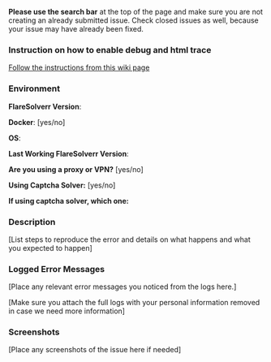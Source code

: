 **Please use the search bar** at the top of the page and make sure you are not creating an already submitted issue.
Check closed issues as well, because your issue may have already been fixed.

### Instruction on how to enable debug and html trace

[Follow the instructions from this wiki page](https://github.com/FlareSolverr/FlareSolverr/wiki/How-to-enable-debug-and-html-trace)

### Environment

**FlareSolverr Version**:

**Docker**: [yes/no]

**OS**: 

**Last Working FlareSolverr Version**:

**Are you using a proxy or VPN?** [yes/no]

**Using Captcha Solver:** [yes/no]

**If using captcha solver, which one:**

### Description

[List steps to reproduce the error and details on what happens and what you expected to happen]


### Logged Error Messages

[Place any relevant error messages you noticed from the logs here.]

[Make sure you attach the full logs with your personal information removed in case we need more information]

### Screenshots

[Place any screenshots of the issue here if needed]
